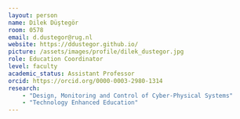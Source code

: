 ```yaml
---
layout: person
name: Dilek Düştegör
room: 0578
email: d.dustegor@rug.nl
website: https://ddustegor.github.io/
picture: /assets/images/profile/dilek_dustegor.jpg
role: Education Coordinator
level: faculty
academic_status: Assistant Professor
orcid: https://orcid.org/0000-0003-2980-1314
research:
    - "Design, Monitoring and Control of Cyber-Physical Systems"
    - "Technology Enhanced Education"
---
```


